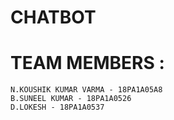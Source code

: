 # CHATBOT
# TEAM MEMBERS :
    N.KOUSHIK KUMAR VARMA - 18PA1A05A8
    B.SUNEEL KUMAR - 18PA1A0526
    D.LOKESH - 18PA1A0537
